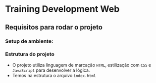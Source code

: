 # Training Development Web

## Requisitos para rodar o projeto

### Setup de ambiente:

### Estrutura do projeto
- O projeto utiliza linguagem de marcação `HTML`, estilização com `CSS` e `JavaScript` para desenvolver a lógica. 
- Temos na estrutura o arquivo `ìndex.html`
